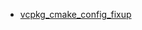 * [vcpkg_cmake_config_fixup](vcpkg-doc/maintainers/ports/vcpkg-cmake-config/vcpkg_cmake_config_fixup.md)
